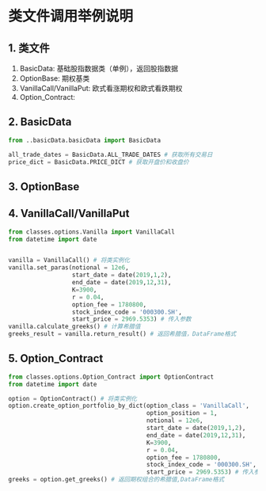 # 类文件调用举例说明

## 1. 类文件

1. BasicData: 基础股指数据类（单例），返回股指数据
2. OptionBase: 期权基类
3. VanillaCall/VanillaPut: 欧式看涨期权和欧式看跌期权
4. Option_Contract: 

## 2. BasicData

```python
from ..basicData.basicData import BasicData

all_trade_dates = BasicData.ALL_TRADE_DATES # 获取所有交易日
price_dict = BasicData.PRICE_DICT # 获取开盘价和收盘价
```

## 3. OptionBase

## 4. VanillaCall/VanillaPut

```python
from classes.options.Vanilla import VanillaCall
from datetime import date


vanilla = VanillaCall() # 将类实例化
vanilla.set_paras(notional = 12e6,
                  start_date = date(2019,1,2),
                  end_date = date(2019,12,31),
                  K=3900,
                  r = 0.04,
                  option_fee = 1780800,
                  stock_index_code = '000300.SH',
                  start_price = 2969.5353) # 传入参数
vanilla.calculate_greeks() # 计算希腊值
greeks_result = vanilla.return_result() # 返回希腊值，DataFrame格式
```

## 5. Option_Contract

```python
from classes.options.Option_Contract import OptionContract
from datetime import date

option = OptionContract() # 将类实例化
option.create_option_portfolio_by_dict(option_class = 'VanillaCall',
                                       option_position = 1, 
                                       notional = 12e6, 
                                       start_date = date(2019,1,2),
                                       end_date = date(2019,12,31), 
                                       K=3900, 
                                       r = 0.04,
                                       option_fee = 1780800, 
                                       stock_index_code = '000300.SH', 
                                       start_price = 2969.5353) # 传入参数
greeks = option.get_greeks() # 返回期权组合的希腊值,DataFrame格式
```

